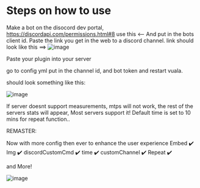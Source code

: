 # Steps on how to use

Make a bot on the disocord dev portal,
https://discordapi.com/permissions.html#8 use this <-- And put in the bots client id. Paste the link you get in the web to a discord channel. link should look like this ==>
![image](https://github.com/1lent/TpsSender/assets/128602359/cb32f7fb-415b-4917-98d4-7fecb1d9e76a)


Paste your plugin into your server


go to config yml put in the channel id, and bot token and restart vuala.


should look something like this:

![image](https://github.com/user-attachments/assets/ae95ba03-ed34-4c5e-82b0-807bcbedb226)




If server doesnt support measurements, mtps will not work, the rest of the servers stats will appear, Most servers support it!
Default time is set to 10 mins for repeat function..


REMASTER:

Now with more config then ever to enhance the user experience
Embed ✔️
Img ✔️
discordCustomCmd ✔️
time ✔️
customChannel ✔️
Repeat ✔️

and More!

![image](https://github.com/user-attachments/assets/d230486c-1d20-4843-9cbf-5caf2fa51efb)
